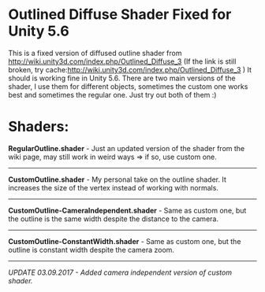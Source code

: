 # Outlined Diffuse Shader Fixed for Unity 5.6
This is a fixed version of diffused outline shader from http://wiki.unity3d.com/index.php/Outlined_Diffuse_3
(If the link is still broken, try cache:http://wiki.unity3d.com/index.php/Outlined_Diffuse_3 )
It should is working fine in Unity 5.6.
There are two main versions of the shader, I use them for different objects, sometimes the custom one works best and sometimes the regular one. Just try out both of them :)


# Shaders:                         
**RegularOutline.shader** - Just an updated version of the shader from the wiki page, may still work in weird ways => if so, use custom one.

---

**CustomOutline.shader** - My personal take on the outline shader. It increases the size of the vertex instead of working with normals. 

---

**CustomOutline-CameraIndependent.shader** - Same as custom one, but the outline is the same width despite the distance to the camera.      

---

**CustomOutline-ConstantWidth.shader** - Same as custom one, but the outline is constant width despite the camera zoom.

---


*UPDATE 03.09.2017 - Added camera independent version of custom shader.*
